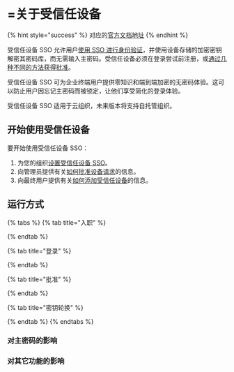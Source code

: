 # =关于受信任设备

{% hint style="success" %}
对应的[官方文档地址](https://bitwarden.com/help/about-trusted-devices/)
{% endhint %}

受信任设备 SSO 允许用户[使用 SSO 进行身份验证](../../../login-with-sso/about-login-with-sso.md)，并使用设备存储的加密密钥解密其密码库，而无需输入主密码。受信任设备必须在登录尝试前注册，或[通过几种不同的方法获得批准](add-a-trusted-device.md)。

受信任设备 SSO 可为企业终端用户提供零知识和端到端加密的无密码体验。这可以防止用户因忘记主密码而被锁定，让他们享受简化的登录体验。

受信任设备 SSO 适用于云组织，未来版本将支持自托管组织。

## 开始使用受信任设备 <a href="#start-using-trusted-devices" id="start-using-trusted-devices"></a>

要开始使用受信任设备 SSO：

1. 为您的组织[设置受信任设备 SSO](setup-sso-with-trusted-devices.md)。
2. 向管理员提供有关[如何批准设备请求](approve-a-trusted-device.md)的信息。
3. 向最终用户提供有关[如何添加受信任设备](add-a-trusted-device.md)的信息。

## 运行方式 <a href="#how-it-works" id="how-it-works"></a>

{% tabs %}
{% tab title="入职" %}

{% endtab %}

{% tab title="登录" %}

{% endtab %}

{% tab title="批准" %}

{% endtab %}

{% tab title="密钥轮换" %}

{% endtab %}
{% endtabs %}

### 对主密码的影响 <a href="#impact-on-master-passwords" id="impact-on-master-passwords"></a>

### 对其它功能的影响 <a href="#impact-on-other-features" id="impact-on-other-features"></a>
